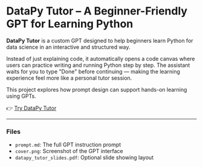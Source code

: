 # DataPy Tutor – A Beginner-Friendly GPT for Learning Python

**DataPy Tutor** is a custom GPT designed to help beginners learn Python for data science in an interactive and structured way.

Instead of just explaining code, it automatically opens a code canvas where users can practice writing and running Python step by step. The assistant waits for you to type "Done" before continuing — making the learning experience feel more like a personal tutor session.

This project explores how prompt design can support hands-on learning using GPTs.

👉 [Try DataPy Tutor](https://chatgpt.com/g/g-6818b5270b188191838f50d7a52d4da9-datapy-tutor)

---

### Files
- `prompt.md`: The full GPT instruction prompt
- `cover.png`: Screenshot of the GPT interface
- `datapy_tutor_slides.pdf`: Optional slide showing layout


